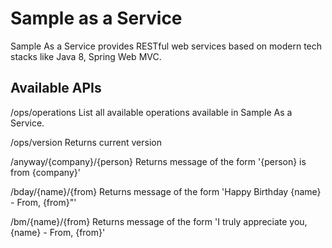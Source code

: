 # Sample as a Service

Sample As a Service provides RESTful web services based on modern tech stacks like Java 8, Spring Web MVC.

## Available APIs

/ops/operations
	List all available operations available in Sample As a Service.

/ops/version
	Returns current version

/anyway/{company}/{person}
	Returns message of the form '{person} is from {company}'

/bday/{name}/{from}
	Returns message of the form 'Happy Birthday {name} - From, {from}"'

/bm/{name}/{from}
	Returns message of the form 'I truly appreciate you, {name} - From, {from}'
